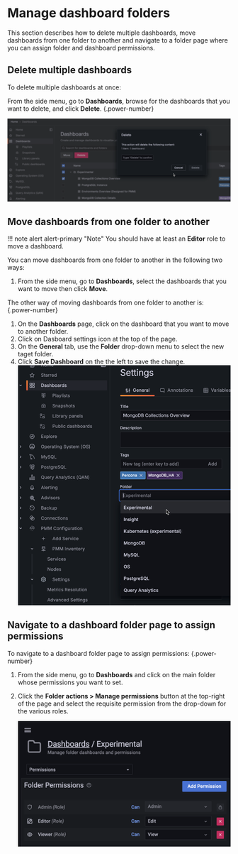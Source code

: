# Manage dashboard folders

This section describes how to delete multiple dashboards, move dashboards from one folder to another and navigate to a folder page where you can assign folder and dashboard permissions.

## Delete multiple dashboards

To delete multiple dashboards at once:

From the side menu, go to <i class="uil uil-apps"></i> **Dashboards**, browse for the dashboards that you want to delete, and click **Delete**.
{.power-number}

![!image](../../../_images/PMM_Delete_multiple_dashboards.png)

## Move dashboards from one folder to another
!!! note alert alert-primary "Note"
    You should have at least an **Editor** role to move a dashboard.

You can move dashboards from one folder to another in the following two ways:

1. From the side menu, go to <i class="uil uil-apps"></i> **Dashboards**, select the dashboards that you want to move then click **Move**.

The other way of moving dashboards from one folder to another is:
{.power-number}

1. On the **Dashboards** page, click on the dashboard that you want to move to another folder.
2. Click on <i class="uil uil-cog"></i> Dasboard settings icon at the top of the page.
3. On the **General** tab, use the **Folder** drop-down menu to select the new taget folder.
4. Click **Save Dashboard** on the the left to save the change.
   ![!image](../../../_images/PMM_Move_dashboards-way2.png)

## Navigate to a dashboard folder page to assign permissions

To navigate to a dashboard folder page to assign permissions:
{.power-number}

1. From the side menu, go to <i class="uil uil-apps"></i> **Dashboards** and click on the main folder whose permissions you want to set.
2. Click the **Folder actions > Manage permissions** button at the top-right of the page and select the requisite permission from the drop-down for the various roles.

    ![!image](../../../_images/PMM_Permissions_dashboards_folder.png)

